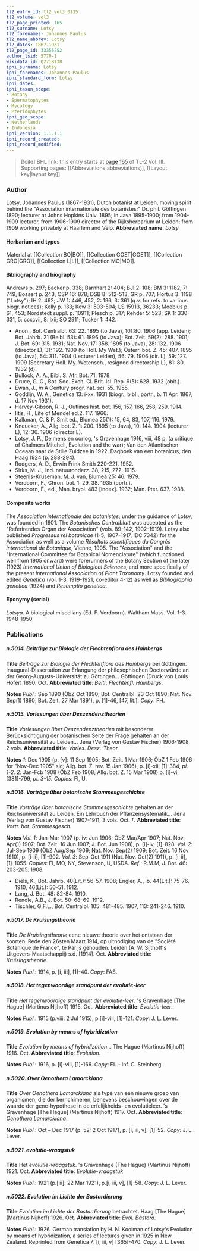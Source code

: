 ```yaml
---
tl2_entry_id: tl2_vol3_0135
tl2_volume: vol3
tl2_page_printed: 165
tl2_surname: Lotsy
tl2_forenames: Johannes Paulus
tl2_name_abbrev: Lotsy
tl2_dates: 1867-1931
tl2_page_id: 33355252
author_lsid: 5770-1
wikidata_id: Q2718138
ipni_surname: Lotsy
ipni_forenames: Johannes Paulus
ipni_standard_form: Lotsy
ipni_dates: 
ipni_taxon_scope: 
- Botany
- Spermatophytes
- Mycology
- Pteridophytes
ipni_geo_scope: 
- Netherlands
- Indonesia
ipni_version: 1.1.1.1
ipni_record_created: 
ipni_record_modified:
---
```



> [!cite] BHL link: this entry starts at [page 165](https://www.biodiversitylibrary.org/page/33355252) of TL-2 Vol. III.
> Supporting pages: [[Abbreviations|abbreviations]], [[Layout key|layout key]].

### Author

Lotsy, Johannes Paulus (1867-1931), Dutch botanist at Leiden, moving spirit behind the "Association internationale des botanistes;" Dr. phil. Göttingen 1890; lecturer at Johns Hopkins Univ. 1895; in Java 1895-1900; from 1904-1909 lecturer, from 1906-1909 director of the Rijksherbarium at Leiden; from 1909 working privately at Haarlem and Velp. 
**Abbreviated name**: *Lotsy*

#### Herbarium and types

Material at [[Collection BO|BO]], [[Collection GOET|GOET]], [[Collection GRO|GRO]], [[Collection L|L]], [[Collection MO|MO]].

#### Bibliography and biography

Andrews p. 297; Backer p. 338; Barnhart 2: 404; BJI 2: 108; BM 3: 1182, 7: 749; Bossert p. 243; CSP 16: 878; DSB 8: 512-513; GR p. 707; Hortus 3: 1198 ("Lotsy"); IH 2: 462; JW 1: 446, 452, 2: 196, 3: 361 (q.v. for refs. to various biogr. notices); Kelly p. 133; Kew 3: 503-504; LS 15913, 36233; Moebius p. 61, 453; Nordstedt suppl. p. 10911; Plesch p. 317; Rehder 5: 523; SK 1: 330-331, 5: ccxcvii, 8: lxii; SO 2911; Tucker 1: 442.
- Anon., Bot. Centralbl. 63: 22. 1895 (to Java), 101:80. 1906 (app. Leiden); Bot. Jahrb. 21 (Beibl. 53): 61. 1896 (to Java); Bot. Zeit. 59(2): 288. 1901; J. Bot. 69: 315. 1931; Nat. Nov. 17: 358. 1895 (to Java), 28: 132. 1906 (director L), 31: 192. 1909 (to Holl. My Wet.); Österr. bot. Z. 45: 407. 1895 (to Java), 54: 311. 1904 (Lecturer Leiden), 56: 79. 1906 (dir. L), 59: 127. 1909 (Secretary Holl. My. Wetensch., resigned directorship L), 81: 80. 1932 (d).
- Bullock, A. A., Bibl. S. Afr. Bot. 71. 1978.
- Druce, G. C., Bot. Soc. Exch. Cl. Brit. Isl. Rep. 9(5): 628. 1932 (obit.).
- Ewan, J., *in* A Century progr. nat. sci. 55. 1955.
- Goddijn, W. A., Genetica 13: i-xx. 1931 (biogr., bibl., portr., b. 11 Apr. 1867, d. 17 Nov 1931).
- Harvey-Gibson, R. J., Outlines hist. bot. 156, 157, 166, 258, 259. 1914.
- Iltis, H., Life of Mendel ed.2. 117. 1966.
- Kalkman, C. & P. Smit ed., Blumea 25(1): 15, 64, 83, 107, 116. 1979.
- Kneucker, A., Allg. bot. Z. 1: 200. 1895 (to Java), 10: 144. 1904 (lecturer L), 12: 36. 1906 (director L).
- Lotsy, J. P., De mens en oorlog, 's Gravenhage 1916, viii, 48 p. (a critique of Chalmers Mitchell, Evolution and the war); Van den Atlantischen Oceaan naar de Stille Zuidzee in 1922. Dagboek van een botanicus, den Haag 1924 (p. 288-294).
- Rodgers, A. D., Erwin Frink Smith 220-221. 1952.
- Sirks, M. J., Ind. natuuronderz. 38, 215, 272. 1915.
- Steenis-Kruseman, M. J. van, Blumea 25: 46. 1979.
- Verdoorn, F., Chron. bot. 1: 29, 38. 1935 (portr.).
- Verdoorn, F., ed., Man. bryol. 483 \[index\]. 1932; Man. Pter. 637. 1938.

#### Composite works

The *Association internationale des botanistes*; under the guidance of Lotsy, was founded in 1901. The *Botanisches Centralblatt* was accepted as the "Referirendes Organ der Association" (vols. 89-142, 1902-1919). Lotsy also published *Progressus rei botanicae* (1-5, 1907-1917, IDC 7342) for the Association as well as a volume *Résultats scientifiques du Congrès international de Botanique*, Vienne, 1905. The "Association" and the "International Committee for Botanical Nomenclature" (which functioned well from 1905 onward) were forerunners of the Botany Section of the later (1923) *International Union of Biological Sciences*, and more specifically of the present *International Association of Plant Taxonomy*. Lotsy founded and edited *Genetica* (vol. 1-3, 1919-1921, co-editor 4-12) as well as *Bibliographia genetica* (1924) and *Resumptio genetica*.

#### Eponymy (serial)

*Lotsya*. A biological miscellany (Ed. F. Verdoorn). Waltham Mass. Vol. 1-3. 1948-1950.

### Publications

##### n.5014. Beiträge zur Biologie der Flechtenflora des Hainbergs

**Title**
*Beiträge zur Biologie der Flechtenflora des Hainbergs* bei Göttingen. Inaugural-Dissertation zur Erlangung der philosophischen Doctorwürde an der Georg-Augusts-Universität zu Göttingen... Göttingen (Druck von Louis Hofer) 1890. Oct.
**Abbreviated title**: *Beitr. Flechtenfl. Hainbergs*.

**Notes**
*Publ*.: Sep 1890 (ÖbZ Oct 1890; Bot. Centralbl. 23 Oct 1890; Nat. Nov. Sep(1) 1890; Bot. Zeit. 27 Mar 1891), p. \[1\]-46, \[47, lit.\]. *Copy*: FH.

##### n.5015. Vorlesungen über Deszendenztheorien

**Title**
*Vorlesungen über Deszendenztheorien* mit besonderer Berücksichtigung der botanischen Seite der Frage gehalten an der Reichsuniversität zu Leiden... Jena (Verlag von Gustav Fischer) 1906-1908, 2 vols.
**Abbreviated title**: *Vorles. Desz.-Theor.*

**Notes**
*1*: Dec 1905 (p. \[v\]: 11 Sep 1905; Bot. Zeit. 1 Mar 1906; ÖbZ 1 Feb 1906 for "Nov-Dec 1905" sic; Allg. bot. Z. rev. 15 Jan 1906), p. \[i\]-xii, \[1\]-384, *pl. 1-2.*
*2*: Jan-Fcb 1908 (ÖbZ Feb 1908; Allg. bot. Z. 15 Mar 1908) p. \[i\]-vi, \[381\]-799, *pl. 3-15.*
*Copies*: FI, U.

##### n.5016. Vorträge über botanische Stammesgeschichte

**Title**
*Vorträge über botanische Stammesgeschichte* gehalten an der Reichsuniversität zu Leiden. Ein Lehrbuch der Pflanzensystematik... Jena (Verlag von Gustav Fischer) 1907-1911, 3 vols. Oct. †.
**Abbreviated title**: *Vortr. bot. Stammesgesch.*

**Notes**
*Vol. 1*: Jan-Mar 1907 (p. iv: Jun 1906; ÖbZ Mar/Apr 1907; Nat. Nov. Apr(1) 1907; Bot. Zeit. 16 Jun 1907; J. Bot. Jun 1908), p. \[i\]-iv, \[1\]-828.
*Vol. 2*: Jul-Sep 1909 (ÖbZ Aug/Sep 1909; Nat. Nov. Sep(2) 1909; Bot. Zeit. 16 Nov 1910), p. \[i-ii\], \[1\]-902.
*Vol. 3*: Sep-Oct 1911 (Nat. Nov. Oct(2) 1911), p. \[i-ii\], \[1\]-1055.
*Copies*: FI, MO, NY, Stevenson, U, USDA.
*Ref*.: R.M.M, J. Bot. 46: 203-205. 1908.
- Diels, K., Bot. Jahrb. 40(Lit.): 56-57. 1908; Engler, A., ib. 44(Lit.): 75-76. 1910, 46(Lit.): 50-51. 1912.
- Lang, J. Bot. 48: 82-84. 1910.
- Rendle, A.B., J. Bot. 50: 68-69. 1912.
- Tischler, G.F.L., Bot. Centralbl. 105: 481-485. 1907, 113: 241-246. 1910.

##### n.5017. De Kruisingstheorie

**Title**
*De Kruisingstheorie* eene nieuwe theorie over het ontstaan der soorten. Rede den 26sten Maart 1914, op uitnodiging van de "Société Botanique de France", te Parijs gehouden. Leiden (A. W. Sijthoff's Uitgevers-Maatschappij) s.d. \[1914\]. Oct.
**Abbreviated title**: *Kruisingstheorie*.

**Notes**
*Publ*.: 1914, p. \[i, iii\], \[1\]-40. *Copy*: FAS.

##### n.5018. Het tegenwoordige standpunt der evolutie-leer

**Title**
*Het tegenwoordige standpunt der evolutie-leer*. 's Gravenhage \[The Hague\] (Martinus Nijhoff) 1915. Oct.
**Abbreviated title**: *Evolutie-leer*.

**Notes**
*Publ*.: 1915 (p.viii: 2 Jul 1915), p.\[i\]-viii, \[1\]-121. *Copy*: J. L. Lever.

##### n.5019. Evolution by means of hybridization

**Title**
*Evolution by means of hybridization*... The Hague (Martinus Nijhoff) 1916. Oct.
**Abbreviated title**: *Evolution*.

**Notes**
*Publ*.: 1916, p. \[i\]-viii, \[1\]-166. *Copy*: FI. – Inf. C. Steinberg.

##### n.5020. Over Oenothera Lamarckiana

**Title**
*Over Oenothera Lamarckiana* als type van een nieuwe groep van organismen, die der kernchimeren, benevens beschouwingen over de waarde der gene-hypothese in de erfelijkheids- en evolutieleer. 's Gravenhage \[The Hague\] (Martinus Nijhoff) 1917. Oct.
**Abbreviated title**: *Oenothera Lamarckiana*.

**Notes**
*Publ*.: Oct – Dec 1917 (p. 52: 2 Oct 1917), p. \[i, iii, v\], \[1\]-52. *Copy*: J. L. Lever.

##### n.5021. evolutie-vraagstuk

**Title**
Het *evolutie-vraagstuk*. 's Gravenhage (The Hague) (Martinus Nijhoff) 1921. Oct.
**Abbreviated title**: *Evolutie-vraagstuk*

**Notes**
*Publ*.: 1921 (p.\[iii\]: 22 Mar 1921), p.\[i, iii, v\], \[1\]-58. *Copy*: J. L. Lever.

##### n.5022. Evolution im Lichte der Bastardierung

**Title**
*Evolution im Lichte der Bastardierung* betrachtet. Haag \[The Hague\] (Martinus Nijhoff) 1926. Oct.
**Abbreviated title**: *Evol. Bastard.*

**Notes**
*Publ*.: 1926. German translation by H. N. Kooiman of Lotsy's Evolution by means of hybridization, a series of lectures given in 1925 in New Zealand. Reprinted from Genetica 7: \[i, iii, v\] \[365\]-470. *Copy*: J. L. Lever.


